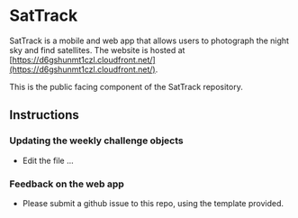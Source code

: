 # SatTrack

SatTrack is a mobile and web app that allows users to photograph the night sky and find satellites.
The website is hosted at [https://d6gshunmt1czl.cloudfront.net/](https://d6gshunmt1czl.cloudfront.net/).

This is the public facing component of the SatTrack repository.

## Instructions

### Updating the weekly challenge objects

- Edit the file ...

### Feedback on the web app

- Please submit a github issue to this repo, using the template provided.
